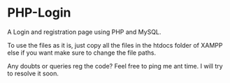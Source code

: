# PHP-Login
A Login and registration page using PHP and MySQL.

To use the files as it is, just copy all the files in the htdocs folder of XAMPP else if you want make sure to change the file paths.

Any doubts or queries reg the code?
Feel free to ping me ant time. I will try to resolve it soon.
